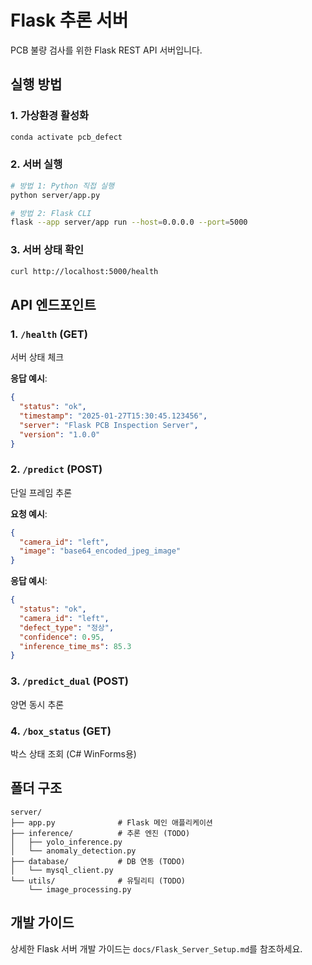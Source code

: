 # Flask 추론 서버

PCB 불량 검사를 위한 Flask REST API 서버입니다.

## 실행 방법

### 1. 가상환경 활성화
```bash
conda activate pcb_defect
```

### 2. 서버 실행
```bash
# 방법 1: Python 직접 실행
python server/app.py

# 방법 2: Flask CLI
flask --app server/app run --host=0.0.0.0 --port=5000
```

### 3. 서버 상태 확인
```bash
curl http://localhost:5000/health
```

## API 엔드포인트

### 1. `/health` (GET)
서버 상태 체크

**응답 예시**:
```json
{
  "status": "ok",
  "timestamp": "2025-01-27T15:30:45.123456",
  "server": "Flask PCB Inspection Server",
  "version": "1.0.0"
}
```

### 2. `/predict` (POST)
단일 프레임 추론

**요청 예시**:
```json
{
  "camera_id": "left",
  "image": "base64_encoded_jpeg_image"
}
```

**응답 예시**:
```json
{
  "status": "ok",
  "camera_id": "left",
  "defect_type": "정상",
  "confidence": 0.95,
  "inference_time_ms": 85.3
}
```

### 3. `/predict_dual` (POST)
양면 동시 추론

### 4. `/box_status` (GET)
박스 상태 조회 (C# WinForms용)

## 폴더 구조

```
server/
├── app.py              # Flask 메인 애플리케이션
├── inference/          # 추론 엔진 (TODO)
│   ├── yolo_inference.py
│   └── anomaly_detection.py
├── database/           # DB 연동 (TODO)
│   └── mysql_client.py
└── utils/              # 유틸리티 (TODO)
    └── image_processing.py
```

## 개발 가이드

상세한 Flask 서버 개발 가이드는 `docs/Flask_Server_Setup.md`를 참조하세요.
